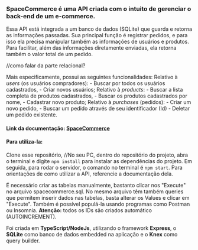 ### SpaceCommerce é uma API criada com o intuito de gerenciar o back-end de um e-commerce.

Essa API está integrada a um banco de dados (SQLite) que guarda e retorna as informações passadas.
Sua principal função é registrar pedidos, e para isso ela precisa manipular também as informações de usuários e produtos.
Para facilitar, além das informações diretamente enviadas, ela retorna também o valor total de um pedido.

//como falar da parte relacional?

Mais especificamente, possui as seguintes funcionalidades:
	Relativo à _users_ (os usuários compradores):
 		- Buscar por todos os usuários cadastrados,
	 	- Criar novos usuários;
	 Relativo à _products_:
		- Buscar a lista completa de produtos cadastrados, 
		- Buscar os produtos cadastrados por nome,
		- Cadastrar novo produto;
	Relativo à _purchases_ (pedidos):
 		- Criar um novo pedido,
	 	- Buscar um pedido através de seu identificador (Id)
	 	- Deletar um pedido existente.
	 

#### Link da documentação: [SpaceCommerce](https://documenter.getpostman.com/view/27681355/2s9Xxtxaz4#e177542b-a0ee-4c80-8435-5c3288fa3d21)

#### Para utiliza-la:
Clone esse repositório, 
//No seu PC, dentro do repositório do projeto, abra o terminal e digite `npm install` para instalar as dependências do projeto.
Em seguida, para rodar o servidor, o comando no terminal é `npm start`.
Para orientações de como utilizar a API, referencie a documentação dela.

É necessário criar as tabelas manualmente, bastanto clicar nos "Execute" no arquivo spacecommerce.sql. 
No mesmo arquivo têm também queries que permitem inserir dados nas tabelas, basta alterar os Values e clicar em "Execute".
Também é possível populá-la usando programas como Postman ou Insomnia.
**Atenção:** todos os IDs são criados automático (AUTOINCREMENT).

Foi criada em **TypeScript/NodeJs**, utilizando o framework __Express__, o **SQLite** como banco de dados embedded na aplicação e o **Knex** como query builder.

